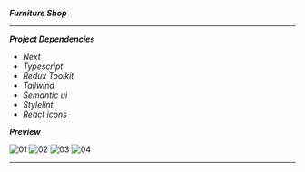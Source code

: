 **_Furniture Shop_**

---

**_Project Dependencies_**

- _Next_
- _Typescript_
- _Redux Toolkit_
- _Tailwind_
- _Semantic ui_
- _Stylelint_
- _React icons_

**_Preview_**

![01](https://github.com/zvkoli/furnitureShop/assets/100797809/3d29b61b-d426-446e-8cfc-003ccd746c71)
![02](https://github.com/zvkoli/furnitureShop/assets/100797809/5036d677-c079-48d0-a925-ecfb1f3554ff)
![03](https://github.com/zvkoli/furnitureShop/assets/100797809/4fcb4210-25f3-45a6-9886-8679e9aa1090)
![04](https://github.com/zvkoli/furnitureShop/assets/100797809/ffa1ba34-dfc1-4974-84c4-424bf6184a18)

---
